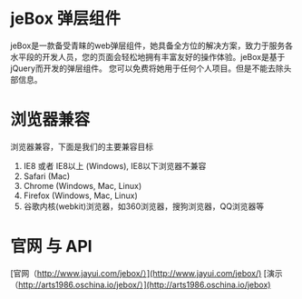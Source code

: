 # jeBox 弹层组件
jeBox是一款备受青睐的web弹层组件，她具备全方位的解决方案，致力于服务各水平段的开发人员，您的页面会轻松地拥有丰富友好的操作体验。jeBox是基于jQuery而开发的弹层组件。
您可以免费将她用于任何个人项目。但是不能去除头部信息。

# 浏览器兼容
浏览器兼容，下面是我们的主要兼容目标
1. IE8 或者 IE8以上 (Windows), IE8以下浏览器不兼容
2. Safari (Mac)
3. Chrome (Windows, Mac, Linux)
4. Firefox (Windows, Mac, Linux)
5. 谷歌内核(webkit)浏览器，如360浏览器，搜狗浏览器，QQ浏览器等

# 官网 与 API
[官网（http://www.jayui.com/jebox/）](http://www.jayui.com/jebox/)
[演示（http://arts1986.oschina.io/jebox/）](http://arts1986.oschina.io/jebox)
